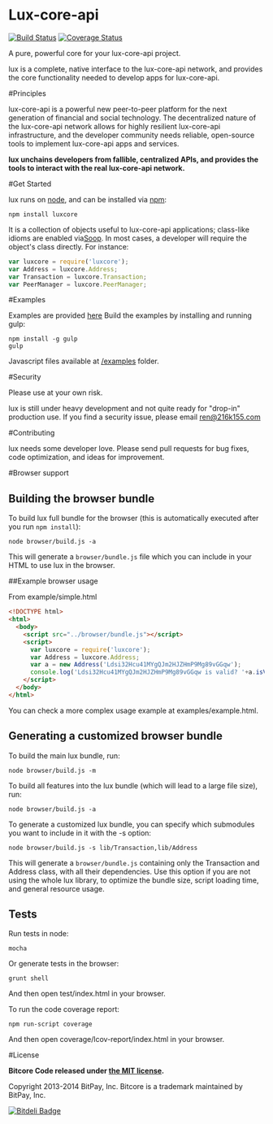Lux-core-api
============

[![Build Status](https://travis-ci.org/bitpay/bitcore.svg?branch=master)](https://travis-ci.org/bitpay/bitcore)
[![Coverage Status](https://img.shields.io/coveralls/bitpay/bitcore.svg)](https://coveralls.io/r/bitpay/bitcore)

A pure, powerful core for your lux-core-api project.

lux is a complete, native interface to the lux-core-api network, and provides the core functionality needed to develop
apps for lux-core-api.

#Principles

lux-core-api is a powerful new peer-to-peer platform for the next generation of financial and social technology.
The decentralized nature of the lux-core-api network allows for highly resilient lux-core-api infrastructure, and the developer
community needs reliable, open-source tools to implement lux-core-api apps and services.

**lux unchains developers from fallible, centralized APIs, and provides the tools to interact with the real lux-core-api network.**

#Get Started

lux runs on [node](http://nodejs.org/), and can be installed via [npm](https://npmjs.org/):

```
npm install luxcore
```

It is a collection of objects useful to lux-core-api applications; class-like idioms are enabled via[Soop](https://github.com/bitpay/soop).
In most cases, a developer will require the object's class directly. For instance:

```javascript
var luxcore = require('luxcore');
var Address = luxcore.Address;
var Transaction = luxcore.Transaction;
var PeerManager = luxcore.PeerManager;
```

#Examples

Examples are provided [here](examples.md)
Build the examples by installing and running gulp:

```
npm install -g gulp
gulp
```

Javascript files available at [/examples](/examples) folder.


#Security

Please use at your own risk.

lux is still under heavy development and not quite ready for "drop-in" production use. If you find a security issue,
please email ren@216k155.com

#Contributing

lux needs some developer love. Please send pull requests for bug fixes, code optimization, and ideas for improvement.

#Browser support

## Building the browser bundle

To build lux full bundle for the browser (this is automatically executed after you run `npm install`):

```
node browser/build.js -a
```

This will generate a `browser/bundle.js` file which you can include in your HTML to use lux in the browser.

##Example browser usage

From example/simple.html

```html
<!DOCTYPE html>
<html>
  <body>
    <script src="../browser/bundle.js"></script>
    <script>
      var luxcore = require('luxcore');
      var Address = luxcore.Address;
      var a = new Address('Ldsi32Hcu41MYgQJm2HJZHmP9Mg89vGGqw');
      console.log('Ldsi32Hcu41MYgQJm2HJZHmP9Mg89vGGqw is valid? '+a.isValid());
    </script>
  </body>
</html>
```

You can check a more complex usage example at examples/example.html.

## Generating a customized browser bundle

To build the main lux bundle, run:

```
node browser/build.js -m
```

To build all features into the lux bundle (which will lead to a large file size), run:

```
node browser/build.js -a
```

To generate a customized lux bundle, you can specify which submodules you want to include in it with the -s option:

```
node browser/build.js -s lib/Transaction,lib/Address
```

This will generate a `browser/bundle.js` containing only the Transaction and Address class, with all their dependencies.
Use this option if you are not using the whole lux library, to optimize the bundle size, script loading time, and general resource usage.

## Tests

Run tests in node:

```
mocha
```

Or generate tests in the browser:

```
grunt shell
```

And then open test/index.html in your browser.

To run the code coverage report:

```
npm run-script coverage
```

And then open coverage/lcov-report/index.html in your browser.

#License

**Bitcore Code released under [the MIT license](https://github.com/bitpay/bitcore/blob/master/LICENSE).**

Copyright 2013-2014 BitPay, Inc. Bitcore is a trademark maintained by BitPay, Inc.

[![Bitdeli Badge](https://d2weczhvl823v0.cloudfront.net/bitpay/bitcore/trend.png)](https://bitdeli.com/free "Bitdeli Badge")
